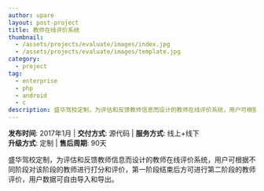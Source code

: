 ```yaml
---
author: upare
layout: post-project
title: 教师在线评价系统
thumbnail:
  - /assets/projects/evaluate/images/index.jpg
  - /assets/projects/evaluate/images/template.jpg
category:
  - project
tag:
  - enterprise
  - php
  - android
  - c
description: 盛华驾校定制，为评估和反馈教师信息而设计的教师在线评价系统，用户可根据不同阶段对该阶段的教师进行打分和评价，第一阶段结束后方可进行第二阶段的教师评价，用户数据可自由导入和导出。
---
```

**发布时间**: 2017年1月 | **交付方式**: 源代码 | **服务方式**: 线上+线下  
**升级方式**: 定制 | **售后周期**: 90天

 盛华驾校定制，为评估和反馈教师信息而设计的教师在线评价系统，用户可根据不同阶段对该阶段的教师进行打分和评价，第一阶段结束后方可进行第二阶段的教师评价，用户数据可自由导入和导出。

